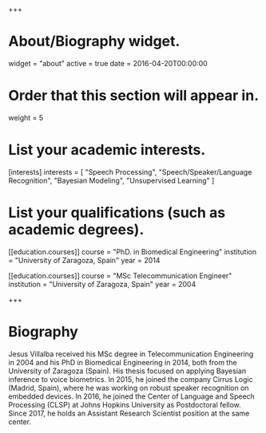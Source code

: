 +++
# About/Biography widget.
widget = "about"
active = true
date = 2016-04-20T00:00:00

# Order that this section will appear in.
weight = 5

# List your academic interests.
[interests]
  interests = [
    "Speech Processing",
    "Speech/Speaker/Language Recognition",
    "Bayesian Modeling",
    "Unsupervised Learning"
  ]

# List your qualifications (such as academic degrees).
[[education.courses]]
  course = "PhD. in Biomedical Engineering"
  institution = "University of Zaragoza, Spain"
  year = 2014

[[education.courses]]
  course = "MSc Telecommunication Engineer"
  institution = "University of Zaragoza, Spain"
  year = 2004

 
+++

# Biography
Jesus Villalba received his MSc degree in Telecommunication Engineering in 2004 and his PhD in Biomedical Engineering in 2014, both from the University of Zaragoza (Spain). His thesis focused on applying Bayesian inference to voice biometrics. In 2015, he joined the company Cirrus Logic (Madrid, Spain), where he was working on robust speaker recognition on embedded devices. In 2016, he joined the Center of Language and Speech Processing (CLSP) at Johns Hopkins University as Postdoctoral fellow. Since 2017, he holds an Assistant Research Scientist position at the same center. 
